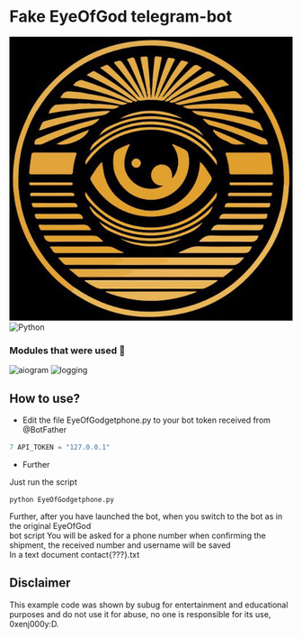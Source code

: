 # Fake EyeOfGod telegram-bot
![Banner](https://github.com/K3rnel-Dev/EyeOfGodFakeTG/blob/main/screen.jpg)
![Python](https://img.shields.io/badge/Language-Python-blue?style=for-the-badge&logo=python)

### Modules that were used 💾
![aiogram](https://img.shields.io/badge/aiogram-yellow?style=for-the-badge)
![logging](https://img.shields.io/badge/logging-blue?style=for-the-badge)

## How to use?
- Edit the file EyeOfGodgetphone.py to your bot token received from @BotFather
```py
7 API_TOKEN = "127.0.0.1"

```
- Further

Just run the script
```
python EyeOfGodgetphone.py
```
Further, after you have launched the bot, when you switch to the bot as in the original EyeOfGod<br> bot script
You will be asked for a phone number when confirming the shipment, the received number and username will be saved<br>
In a text document contact{???}.txt

## Disclaimer
This example code was shown by subug for entertainment and educational purposes and do not use it for abuse, no one is responsible for its use, 0xenj000y:D.
